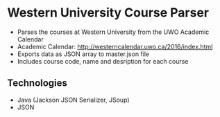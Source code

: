 # Western University Course Parser
* Parses the courses at Western University from the UWO Academic Calendar
* Academic Calendar: http://westerncalendar.uwo.ca/2016/index.html
* Exports data as JSON array to master.json file
* Includes course code, name and desription for each course

## Technologies
* Java (Jackson JSON Serializer, JSoup)
* JSON


